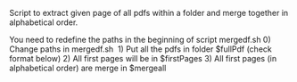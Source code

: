 Script to extract given page of all pdfs within a folder and merge together in alphabetical order.

You need to redefine the paths in the beginning of script mergedf.sh
 0) Change paths in mergedf.sh
 1) Put all the pdfs in folder $fullPdf (check format below)
 2) All first pages will be in $firstPages
 3) All first pages (in alphabetical order) are merge in $mergeall
